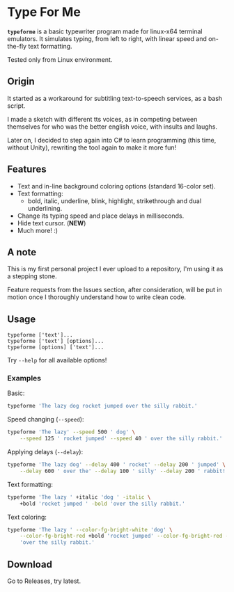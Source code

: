 # Type For Me

**`typeforme`** is a basic typewriter program made for linux-x64 terminal emulators.
It simulates typing, from left to right, with linear speed and on-the-fly text formatting.

Tested only from Linux environment.

## Origin

It started as a workaround for subtitling text-to-speech services, as a bash script.

I made a sketch with different tts voices, as in competing between themselves for who was the better english voice, with insults and laughs.

Later on, I decided to step again into C# to learn programming (this time, without Unity), rewriting the tool again to make it more fun!

## Features

* Text and in-line background coloring options (standard 16-color set).
* Text formatting:
  * bold, italic, underline, blink, highlight, strikethrough and dual underlining.
* Change its typing speed and place delays in milliseconds.
* Hide text cursor. (**NEW**)
* Much more! :)

## A note

This is my first personal project I ever upload to a repository, I'm using it as a stepping stone. 

Feature requests from the Issues section, after consideration, will be put in motion once I thoroughly understand how to write clean code.

## Usage

```
typeforme ['text']...
typeforme ['text'] [options]...
typeforme [options] ['text']...
```

Try `--help` for all available options!

### Examples

Basic:

```bash
typeforme 'The lazy dog rocket jumped over the silly rabbit.'
```

Speed changing (`--speed`):

```bash
typeforme 'The lazy' --speed 500 ' dog' \
	--speed 125 ' rocket jumped' --speed 40 ' over the silly rabbit.'
```

Applying delays (`--delay`):

```bash
typeforme 'The lazy dog' --delay 400 ' rocket' --delay 200 ' jumped' \
	--delay 600 ' over the' --delay 100 ' silly' --delay 200 ' rabbit!!'
```

Text formatting:

```bash
typeforme 'The lazy ' +italic 'dog ' -italic \
	+bold 'rocket jumped ' -bold 'over the silly rabbit.'
```

Text coloring:

```bash
typeforme 'The lazy ' --color-fg-bright-white 'dog' \
	--color-fg-bright-red +bold 'rocket jumped' --color-fg-bright-red -bold \
	'over the silly rabbit.'
```

## Download

Go to Releases, try latest.
